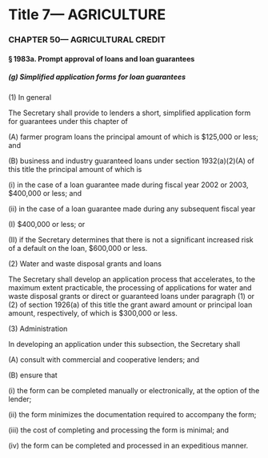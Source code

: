 
# Title 7— AGRICULTURE
### CHAPTER 50— AGRICULTURAL CREDIT
#### § 1983a. Prompt approval of loans and loan guarantees
##### (g) Simplified application forms for loan guarantees

(1) In general

The Secretary shall provide to lenders a short, simplified application form for guarantees under this chapter of

(A) farmer program loans the principal amount of which is $125,000 or less; and

(B) business and industry guaranteed loans under section 1932(a)(2)(A) of this title the principal amount of which is

(i) in the case of a loan guarantee made during fiscal year 2002 or 2003, $400,000 or less; and

(ii) in the case of a loan guarantee made during any subsequent fiscal year

(I) $400,000 or less; or

(II) if the Secretary determines that there is not a significant increased risk of a default on the loan, $600,000 or less.

(2) Water and waste disposal grants and loans

The Secretary shall develop an application process that accelerates, to the maximum extent practicable, the processing of applications for water and waste disposal grants or direct or guaranteed loans under paragraph (1) or (2) of section 1926(a) of this title the grant award amount or principal loan amount, respectively, of which is $300,000 or less.

(3) Administration

In developing an application under this subsection, the Secretary shall

(A) consult with commercial and cooperative lenders; and

(B) ensure that

(i) the form can be completed manually or electronically, at the option of the lender;

(ii) the form minimizes the documentation required to accompany the form;

(iii) the cost of completing and processing the form is minimal; and

(iv) the form can be completed and processed in an expeditious manner.
